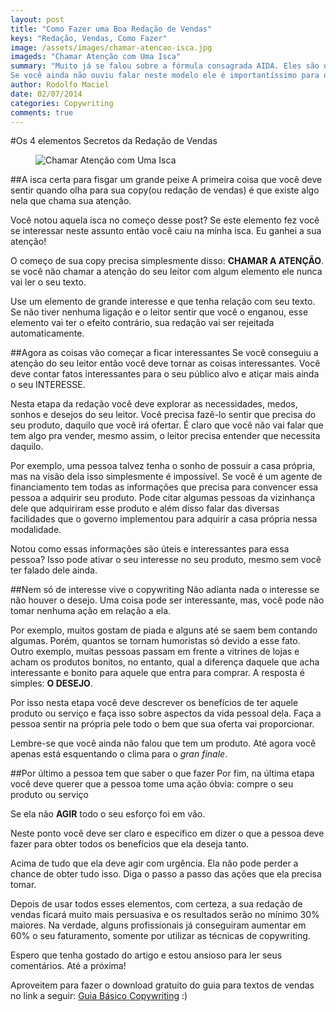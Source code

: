 ```yaml
---
layout: post
title: "Como Fazer uma Boa Redação de Vendas"
keys: "Redação, Vendas, Como Fazer"
image: /assets/images/chamar-atencao-isca.jpg
imageds: "Chamar Atenção com Uma Isca"
summary: "Muito já se falou sobre a fórmula consagrada AIDA. Eles são os quatro elementos essenciais que toda publicidade deve conter: atenção, interesse, desejo e ação.
Se você ainda não ouviu falar neste modelo ele é importantíssimo para o seu leitor tomar a ação que você deseja com sua redação publicitária."
author: Rodolfo Maciel
date: 02/07/2014
categories: Copywriting
comments: true
---
```


#Os 4 elementos Secretos da Redação de Vendas
<figure>
<img src="https://farm8.staticflickr.com/7244/7195729556_16eb6cdc26_z.jpg" alt="Chamar Atenção com Uma Isca"/>
</figure>

##A isca certa para fisgar um grande peixe
A primeira coisa que você deve sentir quando olha para sua copy(ou redação de vendas) é que existe algo nela que chama sua atenção.

Você notou aquela isca no começo desse post? Se este elemento fez você se interessar neste assunto então você caiu na minha isca. Eu ganhei a sua atenção!

O começo de sua copy precisa simplesmente disso: __CHAMAR A ATENÇÃO__. se você não chamar a atenção do seu leitor com algum elemento ele nunca vai ler o seu texto.

Use um elemento de grande interesse e que tenha relação com seu texto. Se não tiver nenhuma ligação e o leitor sentir que você o enganou, esse elemento vai ter o efeito contrário, sua redação vai ser rejeitada automaticamente.

##Agora as coisas vão começar a ficar interessantes
Se você conseguiu a atenção do seu leitor então você deve tornar as coisas interessantes. Você deve contar fatos interessantes para o seu público alvo e atiçar mais ainda o seu INTERESSE.

Nesta etapa da redação você deve explorar as necessidades, medos, sonhos e desejos do seu leitor. Você precisa fazê-lo sentir que precisa do seu produto, daquilo que você irá ofertar.
É claro que você não vai falar que tem algo pra vender, mesmo assim, o leitor precisa entender que necessita daquilo.

Por exemplo, uma pessoa talvez tenha o sonho de possuir a casa própria, mas na visão dela isso simplesmente é impossível.
Se você é um agente de financiamento tem todas as informações que precisa para convencer essa pessoa a adquirir seu produto.
Pode citar algumas pessoas da vizinhança dele que adquiriram esse produto e além disso falar das diversas facilidades que o governo implementou para adquirir a casa própria nessa modalidade.

Notou como essas informações são úteis e interessantes para essa pessoa? Isso pode ativar o seu interesse no seu produto, mesmo sem você ter falado dele ainda.

##Nem só de interesse vive o copywriting
Não adianta nada o interesse se não houver o desejo. Uma coisa pode ser interessante, mas, você pode não tomar nenhuma ação em relação a ela.

Por exemplo, muitos gostam de piada e alguns até se saem bem contando algumas. Porém, quantos se tornam humoristas só devido a esse fato. Outro exemplo, muitas pessoas passam em frente a vitrines de lojas e acham os produtos bonitos, no entanto, qual a diferença daquele que acha interessante e bonito para aquele que entra para comprar. A resposta é simples: __O DESEJO__.

Por isso nesta etapa você deve descrever os benefícios de ter aquele produto ou serviço e faça isso sobre aspectos da vida pessoal dela. Faça a pessoa sentir na própria pele todo o bem que sua oferta vai proporcionar.

Lembre-se que você ainda não falou que tem um produto. Até agora você apenas está esquentando o clima para o *gran finale*.

##Por último a pessoa tem que saber o que fazer
Por fim, na última etapa você deve querer que a pessoa tome uma ação óbvia: compre o seu produto ou serviço

Se ela não __AGIR__ todo o seu esforço foi em vão.

Neste ponto você deve ser claro e específico em dizer o que a pessoa deve fazer para obter todos os benefícios que ela deseja tanto.

Acima de tudo que ela deve agir com urgência. Ela não pode perder a chance de obter tudo isso.
Diga o passo a passo das ações que ela precisa tomar.

Depois de usar todos esses elementos, com certeza, a sua redação de vendas ficará muito mais persuasiva e os resultados serão no mínimo 30% maiores.
Na verdade, alguns profissionais já conseguiram aumentar em 60% o seu faturamento, somente por utilizar as técnicas de copywriting.

Espero que tenha gostado do artigo e estou ansioso para ler seus comentários. Até a próxima!

Aproveitem para fazer o download gratuito do guia para textos de vendas no link a seguir: [Guia Básico Copywriting](http://eepurl.com/0PRvb "Baixe gratuitamente o seu Guia Básico Copywriting") :)
